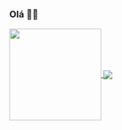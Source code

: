 ### Olá 👋👋

<a href="https://github.com/scush989898" style='align-items: flex-start'>
  <img height= "165em" align="center" src="https://github-readme-stats.vercel.app/api/?username=scush989898&count_private=true&show_icons=true&theme=dark" />
  <img heigth= "165em" align="center" src="https://github-readme-stats.vercel.app/api/top-langs/?username=scush989898&layout=compact&theme=dark&langs_count=6" />
</a>

<!--
**scush989898/scush989898** is a ✨ _special_ ✨ repository because its `README.md` (this file) appears on your GitHub profile.

Here are some ideas to get you started:

- 🔭 I’m currently working on ...
- 🌱 I’m currently learning ...
- 👯 I’m looking to collaborate on ...
- 🤔 I’m looking for help with ...
- 💬 Ask me about ...
- 📫 How to reach me: ...
- 😄 Pronouns: ...
- ⚡ Fun fact: ...
-->
